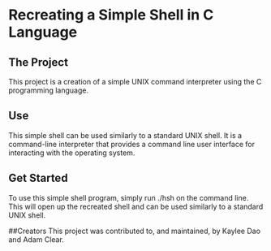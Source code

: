 # Recreating a Simple Shell in C Language

## The Project
This project is a creation of a simple UNIX command interpreter using
the C programming language.

## Use
This simple shell can be used similarly to a standard UNIX shell.
It is a command-line interpreter that provides a command line user
interface for interacting with the operating system.

## Get Started
To use this simple shell program, simply run ./hsh on the command line.
This will open up the recreated shell and can be used similarly to a
standard UNIX shell.

##Creators
This project was contributed to, and maintained, by Kaylee Dao and
Adam Clear.
